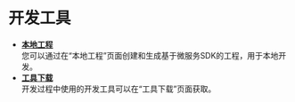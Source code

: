 # 开发工具<a name="ZH-CN_TOPIC_0057123195"></a>

-   **[本地工程](本地工程.md)**  
您可以通过在“本地工程”页面创建和生成基于微服务SDK的工程，用于本地开发。
-   **[工具下载](工具下载.md)**  
开发过程中使用的开发工具可以在“工具下载”页面获取。

